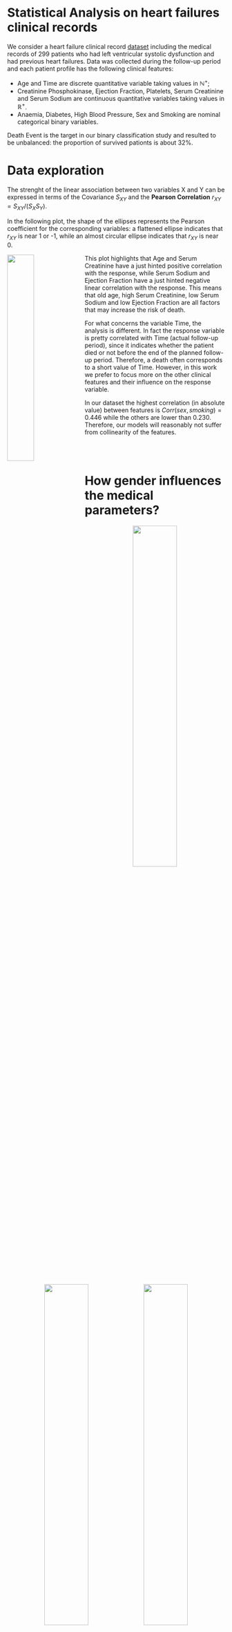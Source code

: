 # Statistical Analysis on heart failures clinical records

We consider a heart failure clinical record [dataset](https://archive.ics.uci.edu/ml/datasets/Heart+failure+clinical+records) including the medical records of 299 patients who had left ventricular systolic dysfunction and
had previous heart failures. Data was collected during the follow-up period and each patient profile has
the following clinical features: 
- Age and Time are discrete quantitative variable taking values in $\mathbb{N}^+$;
- Creatinine Phosphokinase, Ejection Fraction, Platelets, Serum Creatinine and Serum Sodium are
continuous quantitative variables taking values in $\mathbb{R}^+$.
- Anaemia, Diabetes, High Blood Pressure, Sex and Smoking are nominal categorical binary variables.

Death Event is the target in our binary classification study and resulted to be unbalanced: the proportion of survived pationts is about 32%.

# Data exploration

The strenght of the linear association between two variables X and Y can be expressed in terms of the
Covariance $S_{XY}$ and the **Pearson Correlation** $r_{XY} = S_{XY}/(S_X S_Y)$.

In the following plot, the shape of the ellipses represents the Pearson coefficient for the corresponding
variables: a flattened ellipse indicates that $r_{XY}$ is near 1 or -1, while an almost circular ellipse indicates that
$r_{XY}$ is near 0.

<img align="left" width="35%" src="https://github.com/silviapoletti/Statistical-Analysis-on-Heart-failures-clinical-records/blob/a0db1c4d9a4df7d62b5196154425decc473775ea/report/correlation.png">

This plot highlights that Age and Serum Creatinine have a just hinted positive correlation with the
response, while Serum Sodium and Ejection Fraction have a just hinted negative linear correlation with
the response. This means that old age, high Serum Creatinine, low Serum Sodium and low Ejection
Fraction are all factors that may increase the risk of death.

For what concerns the variable Time, the analysis is different. In fact the response variable is pretty
correlated with Time (actual follow-up period), since it indicates whether the patient died or not before
the end of the planned follow-up period. Therefore, a death often corresponds to a short value of Time. However, in this work we prefer to
focus more on the other clinical features and their influence on the response variable.

In our dataset the highest correlation (in absolute value) between features
is $Corr(sex, smoking) = 0.446$ while the others are lower than 0.230. Therefore, our models
will reasonably not suffer from collinearity of the features.

<br/>
<br/>

# How gender influences the medical parameters?

<p align="center">
  <img src="https://github.com/silviapoletti/Statistical-Analysis-on-Heart-failures-clinical-records/blob/c1d4dbb2cc02559784bdce31f1f507a02f36e1e6/report/gender_influence_1.png" width="45%"/>
    <img src="https://github.com/silviapoletti/Statistical-Analysis-on-Heart-failures-clinical-records/blob/c1d4dbb2cc02559784bdce31f1f507a02f36e1e6/report/gender_influence_2.png" width="45%"/>
    <img src="https://github.com/silviapoletti/Statistical-Analysis-on-Heart-failures-clinical-records/blob/c1d4dbb2cc02559784bdce31f1f507a02f36e1e6/report/gender_influence_3.png" width="45%"/>
</p>

# What increments the risk of dying after an heart attack?

<p align="center">
  <img src="https://github.com/silviapoletti/Statistical-Analysis-on-Heart-failures-clinical-records/blob/8083a21b7cdb00d2bc6848ba65caaf0c0328fd62/report/risk_1.png" width="45%"/>
    <img src="https://github.com/silviapoletti/Statistical-Analysis-on-Heart-failures-clinical-records/blob/8083a21b7cdb00d2bc6848ba65caaf0c0328fd62/report/risk_2.png" width="45%"/>
    <img src="https://github.com/silviapoletti/Statistical-Analysis-on-Heart-failures-clinical-records/blob/8083a21b7cdb00d2bc6848ba65caaf0c0328fd62/report/risk_3.png" width="45%"/>
  <img src="https://github.com/silviapoletti/Statistical-Analysis-on-Heart-failures-clinical-records/blob/8083a21b7cdb00d2bc6848ba65caaf0c0328fd62/report/risk_4.png" width="45%"/>
  <img src="https://github.com/silviapoletti/Statistical-Analysis-on-Heart-failures-clinical-records/blob/8083a21b7cdb00d2bc6848ba65caaf0c0328fd62/report/risk_5.png" width="45%"/>
</p>

# Is there any interaction effect between the clinical variables?

Here follow some 3D data visualizations to identify significant patterns, trends and **interaction effects** in the data.

First of all, we can have a look at the images below to understand how to interpret this kind of 3D plots. The **regression surface** (blue) is generated with a logistic regression model that predicts the probability of a death event based on two features.

<p align="center">
  <img src="https://github.com/silviapoletti/Statistical-Analysis-on-Heart-failures-clinical-records/blob/7f1a774faac1af7bc3a7531116f460d2aad551eb/report/3Dplot_1.png" width="240" height="240"/>
  <img src="https://github.com/silviapoletti/Statistical-Analysis-on-Heart-failures-clinical-records/blob/7f1a774faac1af7bc3a7531116f460d2aad551eb/report/3Dplot_2.png" width="240" height="240"/>
  <img src="https://github.com/silviapoletti/Statistical-Analysis-on-Heart-failures-clinical-records/blob/7f1a774faac1af7bc3a7531116f460d2aad551eb/report/3Dplot_3.png" width="240" height="240"/>
  <img src="https://github.com/silviapoletti/Statistical-Analysis-on-Heart-failures-clinical-records/blob/7f1a774faac1af7bc3a7531116f460d2aad551eb/report/3Dplot_4.png" width="240" height="240"/>
</p>

Now we look at some interesting interaction effect in our dataset.

![alt text](https://github.com/silviapoletti/Statistical-Analysis-on-Heart-failures-clinical-records/blob/421f8f7a6225c3a70914af956a0676e737f42808/report/3dplot_serumcreatinine_ejectionfraction.png?raw=true)

Low Ejection Fraction and high Serum Creatinine could reasonably lead to death. In fact the (blue) regression
surface cut the (grey) horizontal plane - representing the default threshold 0.5 - forming an oblique
line. However, in the second and third plot, we can observe some misclassified points, both for class 0 and
class 1. Therefore we can’t expect an interaction effect between Ejection Fraction and Serum Creatinine.

![alt text](https://github.com/silviapoletti/Statistical-Analysis-on-Heart-failures-clinical-records/blob/421f8f7a6225c3a70914af956a0676e737f42808/report/3dplot_serumsodium_ejectionfraction.png?raw=true)

Low Ejection Fraction and low Serum Sodium: the regression surface cut the horizontal plane forming
an oblique line. Moreover, all the six points in the portion of space described by Ejection Fraction lower
than 30 and Serum Sodium lower than 130, belong to class 1. However, the other points seem more or
less randomly dispersed among the two classes and therefore we can’t expect that the interaction effect
between Ejection Fraction and Serum Creatinine would lead to a better fit of the data.

![alt text](https://github.com/silviapoletti/Statistical-Analysis-on-Heart-failures-clinical-records/blob/421f8f7a6225c3a70914af956a0676e737f42808/report/3dplot_age_ejectionfraction.png?raw=true)

Low Ejection Fraction and old Age: the regression surface cut the horizontal plane forming an oblique line.
Even if the majority of points in the portion of space described by Ejection Fraction lower than 40 and Age
greater than 70, belong to class 1, there’s also a small amount of points in that region belonging to class
0, as shown in the third plot. In addition, there’s a relevant amount of misclassified points in both classes
and therefore we can exclude an interaction effect between Ejection Fraction and Age.

# Diagnostic: Does the dataset include extreme or rare events?

Now we focus on **outliers** and **high leverage points** for logistic regression.
First, we analyzed the problematic points for each quantitative feature separately, just to give an intuition
of which points fall out of the normal medical range and could have an influence on the regression. For each anomalous point, we re-compute the logistic model and the regression curve on a restricted
dataset that does not include that point. If the regression curve changes, then we have a high leverage point.
Finally we considered all the features together (quantitative and qualitative).

- Serum Cratinine: The samples 10, 29, 53 and 218 result to not influence the shape of the
regression line when excluded (the blue new regression line overlaps with the black original regression line), whereas the presence of sample 132 and 229 highly influences the regression line (the green new regression line differs from the black original regression line). In fact, the typical range for Serum Creatinine is (0.5, 1.0) for females and (0.7, 1.2) for
males, and here anomalous values are greater than 5.0. Therefore, one could expect that such high levels
of waste in the blood will lead to death. Then it’s reasonable that observing samples 132 and 229 will change the
regression line, since it represents a survived patient who, however, presented a high level of Serum Creatinine.

<p align="center">
  <img src="https://github.com/silviapoletti/Statistical-Analysis-on-Heart-failures-clinical-records/blob/f5e98e77fede14013e5d1c7c2152d1438784e002/report/serum_creatinine_outliers.png" width="70%">
</p>

- Platelets: samples 16, 278 and 282 don’t affect much the regression curve, unlike samples 106, 110 and 297.
- Serum Sodium: samples 5, 20 and 127 don’t affect much the regression curve, unlike sample 200.
- Creatinine Phosphokinase: samples 2, 53, 61, 73, 104, 135 and 172 influence the regression curve shape.

In conclusion, we fit a logistic regression model considering all the features together and produce the
**Residuals VS Leverage plot**:

<img align="left" width="43%" src="https://github.com/silviapoletti/Statistical-Analysis-on-Heart-failures-clinical-records/blob/ab4e52c40e492f6e4c0b845cf6571df43c425162/report/high_leverage_point.png">

Outliers:
- Patient 187 was just 50 years old and died after a long follow-up period without presenting any particularly
critical clinical value.
- Patient 196 presented a quite old age and both low Ejection Fraction and a high level of Serum Creatinine,
but he only died after 180 days of follow-up.
- Patient 64 died at early age.
- Patients 229 and 132 did not die, even if they had low Ejection Fraction, slightly low Serum Sodium and
extremely high Serum Creatinine.
- Patient 39 had serius clinical values, such as low Ejection Fraction, pretty high Creatinine Phosphokinase,
Diabetes and high Serum Creatinine, but his follow-up period ended quickly.

High leverage point:
- Patient 185 presented a very low Ejection Fraction, while the other clinical values are acceptable or even
fall in the normal range. He eventually died after a long follow-up period, at a relatively early age.

# How many clinical features are necessary to predict death?

The **Best Subset Selection** is a method for strategically choosing the predictors until the best model
with a given number of predictors is found. The algorithm starts with the null model, containing no predictors,
which predicts the sample mean for each observation. Then predictors are incrementally added
one by one to the null model. At the k-th increment, all possible models with k predictors are evaluated
with a certain performance measure. This is done, until a selected maximum number of predictors is
reached. For each number of predictors, the best model is selected: these models can be compared assessing
the trade-off between the fit of the model and its simplicity.
The evaluation and comparison can be done using various performance measures, such as the **Bayesian Information
Criterion** (BIC) or the **Akaike Information Criterion** (AIC). Both of them are using the maximum
likelihood to evaluate the models. The BIC is placing a larger penalty on models with a larger number of
variables and therefore results in a smaller selection of predictors.

The features selected with BIC are age, ejection_fraction, serum_creatinine, and time; all of them being significant to at least 0.02
level. 

Using these predictors and a default threshold of 0.5 to calculate the performance on the training
and test set gives an accuracy of 85.34% and 77.61% respectively.
In our model we prefer to minimize the False Negatives instead of the False Positives. In fact, saying
that a person will survive the follow-up period while he/she won’t, is worse compared to committing the
opposite error. For this reason, the obtained results can be optimized by adjusting the default threshold to 0.24
through the ROC curve analysis: the accuracy drops to 73.13% but the model gains the best possible
sensitivity (86.96%) and specificity (78.52%).

<p align="center">
  <img src="https://github.com/silviapoletti/Statistical-Analysis-on-Heart-failures-clinical-records/blob/a54445dd3e85dff1d72d407c87b42d172ac09434/report/BIC.png" width="80%"/>
</p>

# How difficult is to predict death after a heart attack?

Our dataset is characterized by the following limitations:
- only 299 records;
- unbalanced data with respect to gender (65% males, 35% females), smokers (32% smokers, 68% non smokers) and follow-up result (32% dead, 68% alive).

<img align="left" width="43%" src="https://github.com/silviapoletti/Statistical-Analysis-on-Heart-failures-clinical-records/blob/ab4e52c40e492f6e4c0b845cf6571df43c425162/report/high_leverage_point.png">

To predict the death event we consider K-Nearest Neighbours (KNN), Linear and Quadratic Discriminant Analysis (LDA and QDA) and dimensionality reduction by using Best Subset Selection (BIC and AIC) and Shrinkage methods (Ridge and Lasso regression). The results are reported in the table.


